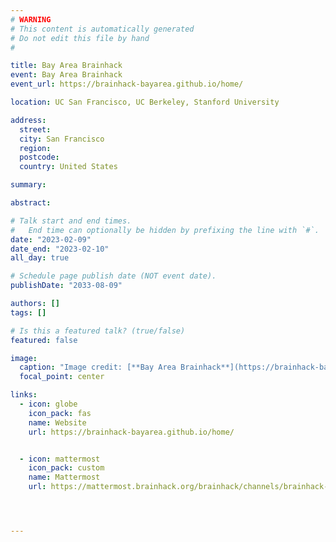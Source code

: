 ```yaml
---
# WARNING
# This content is automatically generated
# Do not edit this file by hand
#

title: Bay Area Brainhack
event: Bay Area Brainhack
event_url: https://brainhack-bayarea.github.io/home/

location: UC San Francisco, UC Berkeley, Stanford University

address:
  street:
  city: San Francisco
  region:
  postcode:
  country: United States

summary:

abstract:

# Talk start and end times.
#   End time can optionally be hidden by prefixing the line with `#`.
date: "2023-02-09"
date_end: "2023-02-10"
all_day: true

# Schedule page publish date (NOT event date).
publishDate: "2033-08-09"

authors: []
tags: []

# Is this a featured talk? (true/false)
featured: false

image:
  caption: "Image credit: [**Bay Area Brainhack**](https://brainhack-bayarea.github.io/home/)"
  focal_point: center

links:
  - icon: globe
    icon_pack: fas
    name: Website
    url: https://brainhack-bayarea.github.io/home/


  - icon: mattermost
    icon_pack: custom
    name: Mattermost
    url: https://mattermost.brainhack.org/brainhack/channels/brainhack-bay-area




---
```

